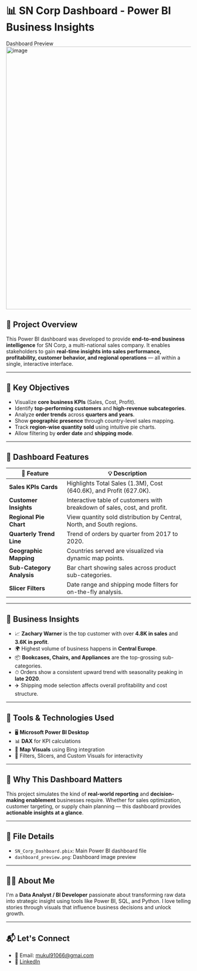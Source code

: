 # 📊 SN Corp Dashboard - Power BI Business Insights

Dashboard Preview
<img width="1282" height="716" alt="image" src="https://github.com/user-attachments/assets/52cef349-b80e-405f-9492-2520f6b3aff4" />

## 🚀 Project Overview

This Power BI dashboard was developed to provide **end-to-end business intelligence** for SN Corp, a multi-national sales company. It enables stakeholders to gain **real-time insights into sales performance, profitability, customer behavior, and regional operations** — all within a single, interactive interface.

---

## 🎯 Key Objectives

- Visualize **core business KPIs** (Sales, Cost, Profit).
- Identify **top-performing customers** and **high-revenue subcategories**.
- Analyze **order trends** across **quarters and years**.
- Show **geographic presence** through country-level sales mapping.
- Track **region-wise quantity sold** using intuitive pie charts.
- Allow filtering by **order date** and **shipping mode**.

---

## 📌 Dashboard Features

| 📍 Feature                      | 💡 Description                                                                 |
|-------------------------------|------------------------------------------------------------------------------|
| **Sales KPIs Cards**          | Highlights Total Sales (1.3M), Cost (640.6K), and Profit (627.0K).            |
| **Customer Insights**         | Interactive table of customers with breakdown of sales, cost, and profit.    |
| **Regional Pie Chart**        | View quantity sold distribution by Central, North, and South regions.        |
| **Quarterly Trend Line**      | Trend of orders by quarter from 2017 to 2020.                                |
| **Geographic Mapping**        | Countries served are visualized via dynamic map points.                      |
| **Sub-Category Analysis**     | Bar chart showing sales across product sub-categories.                       |
| **Slicer Filters**            | Date range and shipping mode filters for on-the-fly analysis.                |

---

## 🧠 Business Insights

- 📈 **Zachary Warner** is the top customer with over **4.8K in sales** and **3.6K in profit**.
- 🌍 Highest volume of business happens in **Central Europe**.
- 📦 **Bookcases, Chairs, and Appliances** are the top-grossing sub-categories.
- ⏱ Orders show a consistent upward trend with seasonality peaking in **late 2020**.
- ✈️ Shipping mode selection affects overall profitability and cost structure.

---

## 🔧 Tools & Technologies Used

- 🖥 **Microsoft Power BI Desktop**
- 📊 **DAX** for KPI calculations
- 📍 **Map Visuals** using Bing integration
- 🧩 Filters, Slicers, and Custom Visuals for interactivity

---

## 💼 Why This Dashboard Matters

This project simulates the kind of **real-world reporting** and **decision-making enablement** businesses require. Whether for sales optimization, customer targeting, or supply chain planning — this dashboard provides **actionable insights at a glance**.

---

## 📁 File Details

- `SN_Corp_Dashboard.pbix`: Main Power BI dashboard file
- `dashboard_preview.png`: Dashboard image preview

---

## 🧑‍💼 About Me

I'm a **Data Analyst / BI Developer** passionate about transforming raw data into strategic insight using tools like Power BI, SQL, and Python. I love telling stories through visuals that influence business decisions and unlock growth.

---

## 📬 Let's Connect

- 📧 Email: mukul91066@gmai.com  
- 💼 [LinkedIn](https://linkedin.com/in/mukul-garg-5b533b245)  




